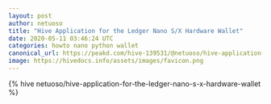 ```yaml
---
layout: post
author: netuoso
title: "Hive Application for the Ledger Nano S/X Hardware Wallet"
date: 2020-05-11 03:46:24 UTC
categories: howto nano python wallet
canonical_url: https://peakd.com/hive-139531/@netuoso/hive-application-for-the-ledger-nano-s-x-hardware-wallet
image: https://hivedocs.info/assets/images/favicon.png
---
```

{% hive netuoso/hive-application-for-the-ledger-nano-s-x-hardware-wallet %}
